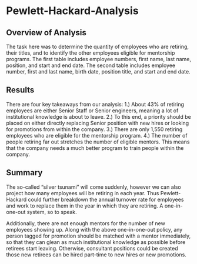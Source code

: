 # Pewlett-Hackard-Analysis
 
## Overview of Analysis
The task here was to determine the quantity of employees who are retiring, their titles, and to identify the other employees eligible for mentorship programs. The first table includes employee numbers, first name, last name, position, and start and end date. The second table includes employee number, first and last name, birth date, position title, and start and end date.

## Results
There are four key takeaways from our analysis:
1.) About 43% of retiring employees are either Senior Staff or Senior engineers, meaning a lot of institutional knowledge is about to leave.
2.) To this end, a priority should be placed on either directly replacing Senior position with new hires or looking for promotions from within the company.
3.) There are only 1,550 retiring employees who are eligible for the mentorship program.
4.) The number of people retiring far out stretches the number of eligible mentors. This means that the company needs a much better program to train people within the company.

## Summary
The so-called “silver tsunami” will come suddenly, however we can also project how many employees will be retiring in each year. Thus Pewlett-Hackard could further breakdown the annual turnover rate for employees and work to replace them in the year in which they are retiring. A one-in-one-out system, so to speak. 

Additionally, there are not enough mentors for the number of new employees showing up. Along with the above one-in-one-out policy, any person tagged for promotion should be matched with a mentor immediately, so that they can glean as much institutional knowledge as possible before retirees start leaving. Otherwise, consultant positions could be created those new retirees can be hired part-time to new hires or new promotions.
